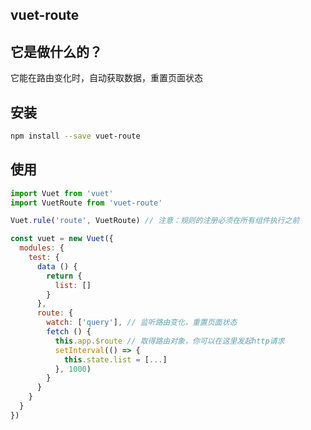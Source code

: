 ## vuet-route


## 它是做什么的？
它能在路由变化时，自动获取数据，重置页面状态


## 安装
```bash
npm install --save vuet-route
```


## 使用
```javascript
import Vuet from 'vuet'
import VuetRoute from 'vuet-route'

Vuet.rule('route', VuetRoute) // 注意：规则的注册必须在所有组件执行之前

const vuet = new Vuet({
  modules: {
    test: {
      data () {
        return {
          list: []
        }
      },
      route: {
        watch: ['query'], // 监听路由变化，重置页面状态
        fetch () {
          this.app.$route // 取得路由对象，你可以在这里发起http请求
          setInterval(() => {
            this.state.list = [...]
          }, 1000)
        }
      }
    }
  }
})
```